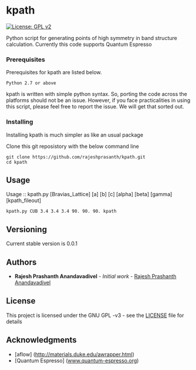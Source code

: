 # kpath

[![License: GPL v2](https://img.shields.io/badge/License-GPL%20v2-blue.svg)](https://www.gnu.org/licenses/old-licenses/gpl-2.0.en.html)

Python script for generating points of high symmetry in band structure calculation. Currently this code supports Quantum Espresso 

### Prerequisites

Prerequisites for kpath are listed below. 

```
Python 2.7 or above 
```
kpath is written with simple python syntax. So, porting the code across the platforms should not be an issue. However, if you face practicalities in using this script, please feel free to report the issue. We will get that sorted out.

### Installing

Installing kpath is much simpler as like an usual package

Clone this git reposistory with the below command line

```
git clone https://github.com/rajeshprasanth/kpath.git
cd kpath
```

## Usage

Usage :: kpath.py [Bravias_Lattice] [a] [b] [c] [alpha] [beta] [gamma] [kpath_fileout]

```
kpath.py CUB 3.4 3.4 3.4 90. 90. 90. kpath
```

## Versioning

Current stable version is 0.0.1

## Authors

* **Rajesh Prashanth Anandavadivel** - *Initial work* - [Rajesh Prashanth Anandavadivel](mailto://rajeshprasanth@rediffmail.com)

## License

This project is licensed under the GNU GPL -v3 - see the [LICENSE](LICENSE) file for details

## Acknowledgments

* [aflow] (http://materials.duke.edu/awrapper.html)
* [Quantum Espresso] (www.quantum-espresso.org)
